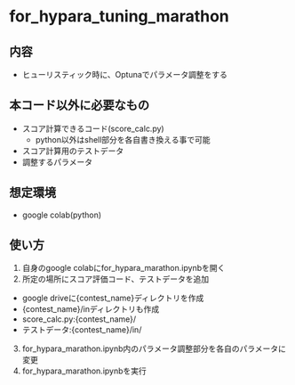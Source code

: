 # for_hypara_tuning_marathon

## 内容
- ヒューリスティック時に、Optunaでパラメータ調整をする

## 本コード以外に必要なもの
- スコア計算できるコード(score_calc.py)
  - python以外はshell部分を各自書き換える事で可能
- スコア計算用のテストデータ
- 調整するパラメータ
    
## 想定環境
- google colab(python)

## 使い方
1. 自身のgoogle colabにfor_hypara_marathon.ipynbを開く
2. 所定の場所にスコア評価コード、テストデータを追加
  - google driveに{contest_name}ディレクトリを作成
  - {contest_name}/inディレクトリも作成
  - score_calc.py:{contest_name}/
  - テストデータ:{contest_name}/in/
3. for_hypara_marathon.ipynb内のパラメータ調整部分を各自のパラメータに変更 
4. for_hypara_marathon.ipynbを実行

